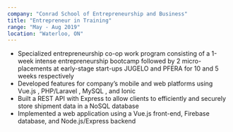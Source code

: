 ```yaml
---
company: "Conrad School of Entrepreneurship and Business"
title: "Entrepreneur in Training"
range: "May - Aug 2019"
location: "Waterloo, ON"
---
```


- Specialized entrepreneurship co-op work program consisting of a 1-week intense entrepreneurship bootcamp followed by 2 micro-placements at early-stage start-ups JUGELO and PFERA for 10 and 5 weeks respectively
- Developed features for company’s mobile and web platforms using Vue.js , PHP/Laravel , MySQL , and Ionic
- Built a REST API with Express to allow clients to efficiently and securely store shipment data in a NoSQL database
- Implemented a web application using a Vue.js front-end, Firebase database, and Node.js/Express backend
